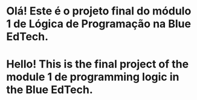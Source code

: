 # Olá! Este é o projeto final do módulo 1 de Lógica de Programação na Blue EdTech.
# Hello! This is the final project of the module 1 de programming logic in the Blue EdTech.
